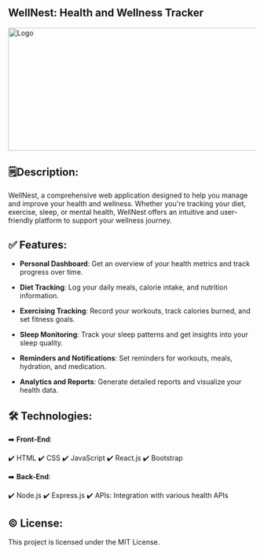 ## WellNest: Health and Wellness Tracker

<img src="https://storage.googleapis.com/openscreenshot/0%2Fi%2F5/o4lZVp5i0.png" alt="Logo" width="556" height="250">

## 🗒️Description:

WellNest, a comprehensive web application designed to help you manage and improve your health and wellness. Whether you're tracking your diet, exercise, sleep, or mental health, WellNest offers an intuitive and user-friendly platform to support your wellness journey.

## ✅ Features:

- **Personal Dashboard**: Get an overview of your health metrics and track progress over time.

- **Diet Tracking**: Log your daily meals, calorie intake, and nutrition information.

- **Exercising Tracking**: Record your workouts, track calories burned, and set fitness goals.

- **Sleep Monitoring**: Track your sleep patterns and get insights into your sleep quality.

- **Reminders and Notifications**: Set reminders for workouts, meals, hydration, and medication.

- **Analytics and Reports**: Generate detailed reports and visualize your health data.

## 🛠️ Technologies:

➡️ **Front-End**:

✔️ HTML
✔️ CSS
✔️ JavaScript
✔️ React.js
✔️ Bootstrap

➡️ **Back-End**:

✔️ Node.js
✔️ Express.js
✔️ APIs: Integration with various health APIs

## ©️ License:

This project is licensed under the MIT License.
